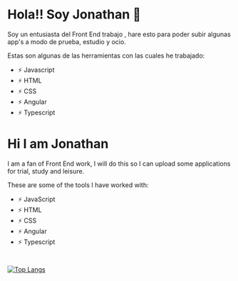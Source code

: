 # Hola!! Soy Jonathan 👋



Soy un entusiasta del Front End trabajo , hare esto para poder subir algunas app's a modo de prueba, estudio y ocio.


Estas son algunas de las herramientas con las cuales he trabajado:

- ⚡ Javascript
- ⚡ HTML
- ⚡ CSS
- ⚡ Angular
- ⚡ Typescript


# Hi I am Jonathan 

I am a fan of Front End work, I will do this so I can upload some applications for trial, study and leisure.


These are some of the tools I have worked with:

- ⚡ JavaScript
- ⚡ HTML
- ⚡ CSS
- ⚡ Angular
- ⚡ Typescript
#
[![Top Langs](https://github-readme-stats.vercel.app/api/top-langs/?username=jonsalazar20&layout=compact)](https://github.com/jonsalazar20/github-readme-stats)